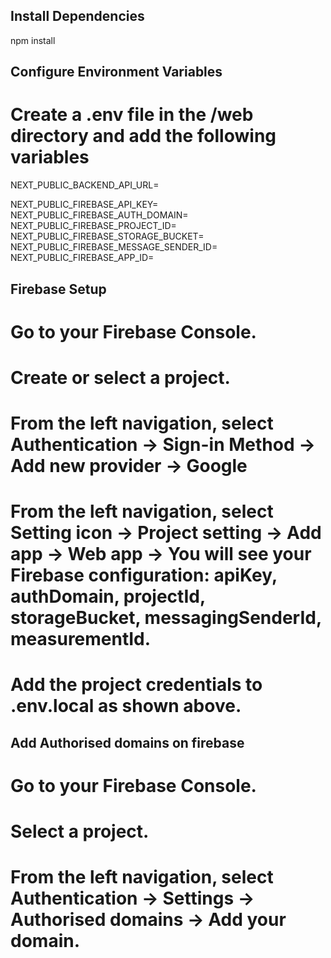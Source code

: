 ## Install Dependencies
npm install

## Configure Environment Variables
# Create a .env file in the /web directory and add the following variables
NEXT_PUBLIC_BACKEND_API_URL=<your-backend-api-url>

NEXT_PUBLIC_FIREBASE_API_KEY=<your-firebase-api-key>
NEXT_PUBLIC_FIREBASE_AUTH_DOMAIN=<your-firebase-auth-domain>
NEXT_PUBLIC_FIREBASE_PROJECT_ID=<your-firebase-project-id>
NEXT_PUBLIC_FIREBASE_STORAGE_BUCKET=<your-firebase-storage-bucket>
NEXT_PUBLIC_FIREBASE_MESSAGE_SENDER_ID=<your-firebase-messaging-sender-id>
NEXT_PUBLIC_FIREBASE_APP_ID=<your-firebase-app-id>

## Firebase Setup
# Go to your Firebase Console.
# Create or select a project.
# From the left navigation, select Authentication -> Sign-in Method -> Add new provider -> Google
# From the left navigation, select Setting icon -> Project setting -> Add app -> Web app -> You will see your Firebase configuration: apiKey, authDomain, projectId, storageBucket, messagingSenderId, measurementId. 
# Add the project credentials to .env.local as shown above.

## Add Authorised domains on firebase
# Go to your Firebase Console.
# Select a project.
# From the left navigation, select Authentication -> Settings -> Authorised domains -> Add your domain.
